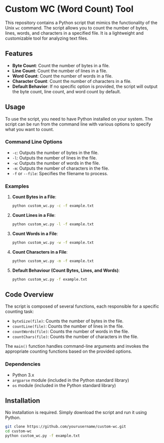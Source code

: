 # Custom WC (Word Count) Tool

This repository contains a Python script that mimics the functionality of the Unix `wc` command. The script allows you to count the number of bytes, lines, words, and characters in a specified file. It is a lightweight and customizable tool for analyzing text files.

## Features

- **Byte Count**: Count the number of bytes in a file.
- **Line Count**: Count the number of lines in a file.
- **Word Count**: Count the number of words in a file.
- **Character Count**: Count the number of characters in a file.
- **Default Behavior**: If no specific option is provided, the script will output the byte count, line count, and word count by default.

## Usage

To use the script, you need to have Python installed on your system. The script can be run from the command line with various options to specify what you want to count.

### Command Line Options

- `-c`: Outputs the number of bytes in the file.
- `-l`: Outputs the number of lines in the file.
- `-w`: Outputs the number of words in the file.
- `-m`: Outputs the number of characters in the file.
- `-f` or `--file`: Specifies the filename to process.

### Examples

1. **Count Bytes in a File**:
   ```bash
   python custom_wc.py -c -f example.txt
2. **Count Lines in a File**:
   ```bash
   python custom_wc.py -l -f example.txt
3. **Count Words in a File**:
   ```bash
   python custom_wc.py -w -f example.txt
4. **Count Characters in a File**:
   ```bash
   python custom_wc.py -m -f example.txt
5. **Default Behaviour (Count Bytes, Lines, and Words)**:
   ```bash
   python custom_wc.py -f example.txt

## Code Overview

The script is composed of several functions, each responsible for a specific counting task:

- `byteSize(file)`: Counts the number of bytes in the file.
- `countLine(file)`: Counts the number of lines in the file.
- `countWords(file)`: Counts the number of words in the file.
- `countChars(file)`: Counts the number of characters in the file.

The `main()` function handles command-line arguments and invokes the appropriate counting functions based on the provided options.

### Dependencies

- Python 3.x
- `argparse` module (included in the Python standard library)
- `os` module (included in the Python standard library)

## Installation

No installation is required. Simply download the script and run it using Python.

```bash
git clone https://github.com/yourusername/custom-wc.git
cd custom-wc
python custom_wc.py -f example.txt
